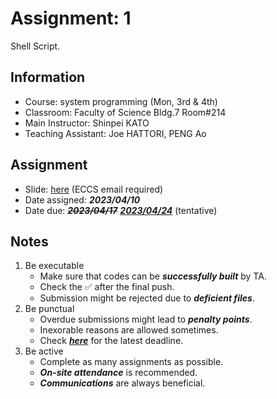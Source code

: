 # Assignment: 1

Shell Script.

## Information

- Course: system programming (Mon, 3rd & 4th)
- Classroom: Faculty of Science Bldg.7 Room#214
- Main Instructor: Shinpei KATO
- Teaching Assistant: Joe HATTORI, PENG Ao

## Assignment

- Slide: [here](https://docs.google.com/presentation/d/1kXZJxFjRJ65Sn2keFhMVam52i4JEJ0DrdQzZmZiRI4s/edit?usp=sharing) (ECCS email required) 
- Date assigned: ***2023/04/10***
- Date due: <del>***2023/04/17***</del> <ins>***2023/04/24***</ins> (tentative)

## Notes

1. Be executable
    - Make sure that codes can be ***successfully built*** by TA.
    - Check the ✅ after the final push.
    - Submission might be rejected due to ***deficient files***.
1. Be punctual
    - Overdue submissions might lead to ***penalty points***.
    - Inexorable reasons are allowed sometimes.
    - Check [***here***](https://github.com/ut-syspro-admin/assignment-1) for the latest deadline.
1. Be active
    - Complete as many assignments as possible.
    - ***On-site attendance*** is recommended.
    - ***Communications*** are always beneficial.
